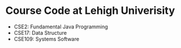 # Course Code at Lehigh Univerisity
- CSE2: Fundamental Java Programming
- CSE17: Data Structure
- CSE109: Systems Software